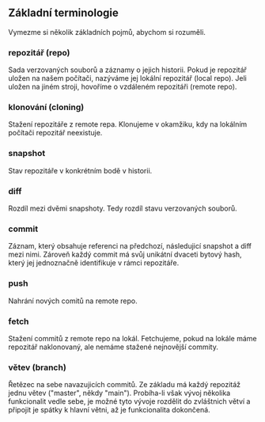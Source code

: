 ## Základní terminologie

Vymezme si několik základních pojmů, abychom si rozuměli.

### repozitář (repo)

Sada verzovaných souborů a záznamy o jejich historii. Pokud je repozitář uložen na našem počítači, nazýváme jej lokální repozitář (local repo). Jeli uložen na jiném stroji, hovoříme o vzdáleném repozitáři (remote repo).

### klonování (cloning)
Stažení repozitáře z remote repa. Klonujeme v okamžiku, kdy na lokálním počítači repozitář neexistuje.

### snapshot
Stav repozitáře v konkrétním bodě v historii.

### diff
Rozdíl mezi dvěmi snapshoty. Tedy rozdíl stavu verzovaných souborů.

### commit
Záznam, který obsahuje referenci na předchozí, následujicí snapshot a diff mezi nimi. Zároveň každý commit má svůj unikátní dvaceti bytový hash, který jej jednoznačně identifikuje v rámci repozitáře.

### push
Nahrání nových comitů na remote repo.

### fetch
Stažení commitů z remote repo na lokál. Fetchujeme, pokud na lokále máme repozitář naklonovaný, ale nemáme stažené nejnovější commity.

### větev (branch)
Řetězec na sebe navazujicích commitů. Ze základu má každý repozitáž jednu větev ("master", někdy "main"). Probíha-li však vývoj několika funkcionalit vedle sebe, je možné tyto vývoje rozdělit do zvláštnich větví a připojit je spátky k hlavní větni, až je funkcionalita dokončená.

